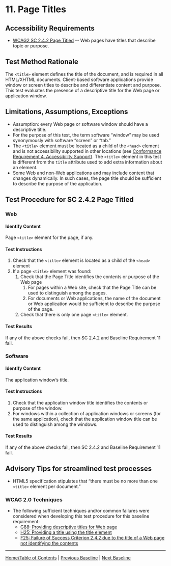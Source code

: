 # 11. Page Titles
## Accessibility Requirements
* [WCAG2 SC 2.4.2 Page Titled](http://www.w3.org/TR/UNDERSTANDING-WCAG20/navigation-mechanisms-title.html) -- Web pages have titles that describe topic or purpose.

## Test Method Rationale
The `<title>` element defines the title of the document, and is required in all HTML/XHTML documents. Client-based software applications provide window or screen titles to describe and differentiate content and purpose. This test evaluates the presence of a descriptive title for the Web page or application window. 

## Limitations, Assumptions, Exceptions
* Assumption: every Web page or software window should have a descriptive title.
* For the purpose of this test, the term software “window” may be used synonymously with software “screen” or “tab.”
* The `<title>` element must be located as a child of the `<head>` element and is not accessibility supported in other locations (see [Conformance Requirement 4. Accessibility Support](https://www.w3.org/TR/UNDERSTANDING-WCAG20/conformance.html#uc-accessibility-support-head)). The `<title>` element in this test is different from the `title` attribute used to add extra information about an element.
* Some Web and non-Web applications and may include content that changes dynamically. In such cases, the page title should be sufficient to describe the purpose of the application.

## Test Procedure for SC 2.4.2 Page Titled 
### Web
#### Identify Content
Page `<title>` element for the page, if any.

#### Test Instructions
1. Check that the `<title>` element is located as a child of the `<head>` element
2. If a page `<title>` element was found:
    1. Check that the Page Title identifies the contents or purpose of the Web page
        1. For pages within a Web site, check that the Page Title can be used to distinguish among the pages.
        1. For documents or Web applications, the name of the document or Web application would be sufficient to describe the purpose of the page.
    1. Check that there is only one page `<title>` element.

#### Test Results
If any of the above checks fail, then SC 2.4.2 and Baseline Requirement 11 fail.

### Software
#### Identify Content
The application window’s title.

#### Test Instructions
1. Check that the application window title identifies the contents or purpose of the window.
2. For windows within a collection of application windows or screens (for the same application), check that the application window title can be used to distinguish among the windows.

#### Test Results
If any of the above checks fail, then SC 2.4.2 and Baseline Requirement 11 fail.

## Advisory Tips for streamlined test processes
* HTML5 specification stipulates that “there must be no more than one `<title>` element per document.”  

### WCAG 2.0 Techniques
* The following sufficient techniques and/or common failures were considered when developing this test procedure for this baseline requirement:
    * [G88: Providing descriptive titles for Web page](https://www.w3.org/TR/WCAG20-TECHS/G88.html)
    * [H25: Providing a title using the title element](https://www.w3.org/TR/WCAG20-TECHS/H25.html)
    * [F25: Failure of Success Criterion 2.4.2 due to the title of a Web page not identifying the contents](https://www.w3.org/TR/WCAG20-TECHS/F25.html)

----------------------------------------
[Home/Table of Contents](index.md) | [Previous Baseline](10Forms.md) | [Next Baseline](12DataTables.md)
